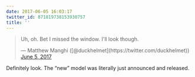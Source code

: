 ```yaml
---
date: 2017-06-05 16:03:17
twitter_id: 871819738153930757
title: ''
---
```


<blockquote class="twitter-tweet"><p lang="en" dir="ltr">Uh, oh. Bet I missed the window. I&#39;ll look though.</p>&mdash; Matthew Manghi ([@duckhelmet](https://twitter.com/duckhelmet)) <a href="https://twitter.com/duckhelmet/status/871819056126599168?ref_src=twsrc%5Etfw">June 5, 2017</a></blockquote>
<script async src="https://platform.twitter.com/widgets.js" charset="utf-8"></script>

Definitely look. The “new” model was literally just announced and released.
